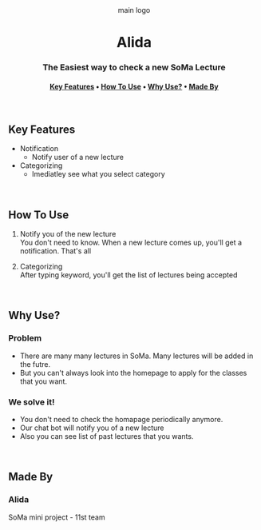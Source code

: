 
<center>main logo</center>

# <center>Alida</center>


### <center>The Easiest way to check a new SoMa Lecture</center>    

#### <center> [Key Features](#key-features) • [How To Use](#how-to-use)  • [Why Use?](#why-use?) • [Made By](#made-by)</center>
<br>



## Key Features
- Notification 
    - Notify user of a new lecture
- Categorizing
    - Imediatley see what you select category

<br>

## How To Use
1. Notify you of the new lecture   
You don't need to know. When a new lecture comes up, you'll get a notification. That's all

2. Categorizing   
After typing keyword, you'll get the list of lectures being accepted

<br>

## Why Use?
### Problem
- There are many many lectures in SoMa. Many lectures will be added in the futre. 
- But you can't always look into the homepage to apply for the classes that you want. 

### We solve it!
- You don't need to check the homapage periodically anymore.
- Our chat bot will notify you of a new lecture
- Also you can see list of past lectures that you wants.

<br>

## Made By
### Alida
SoMa mini project - 11st team


